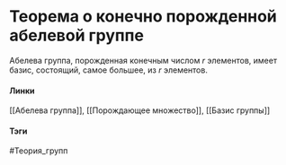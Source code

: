 # Теорема о конечно порожденной абелевой группе
Абелева группа, порожденная конечным числом $r$ элементов, имеет базис, состоящий, самое большее, из $r$ элементов.

#### Линки 
[[Абелева группа]],
[[Порождающее множество]],
[[Базис группы]]
#### Тэги 
 #Теория_групп 